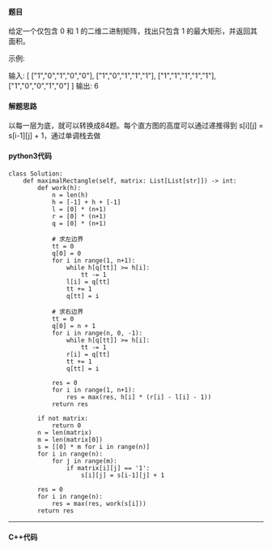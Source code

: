 #### 题目

给定一个仅包含 0 和 1 的二维二进制矩阵，找出只包含 1 的最大矩形，并返回其面积。

示例:

输入:
[
  ["1","0","1","0","0"],
  ["1","0","1","1","1"],
  ["1","1","1","1","1"],
  ["1","0","0","1","0"]
]
输出: 6



#### 解题思路

以每一层为底，就可以转换成84题。每个直方图的高度可以通过递推得到 s[i][j] = s[i-1][j] + 1，通过单调栈去做



#### python3代码

```
class Solution:
    def maximalRectangle(self, matrix: List[List[str]]) -> int:
        def work(h):
            n = len(h)
            h = [-1] + h + [-1]
            l = [0] * (n+1)
            r = [0] * (n+1)
            q = [0] * (n+1)

            # 求左边界
            tt = 0
            q[0] = 0
            for i in range(1, n+1):
                while h[q[tt]] >= h[i]:
                    tt -= 1
                l[i] = q[tt]
                tt += 1
                q[tt] = i
            
            # 求右边界
            tt = 0
            q[0] = n + 1
            for i in range(n, 0, -1):
                while h[q[tt]] >= h[i]:
                    tt -= 1
                r[i] = q[tt]
                tt += 1
                q[tt] = i
            
            res = 0
            for i in range(1, n+1):
                res = max(res, h[i] * (r[i] - l[i] - 1))
            return res

        if not matrix:
            return 0
        n = len(matrix)
        m = len(matrix[0])
        s = [[0] * m for i in range(n)]
        for i in range(n):
            for j in range(m):
                if matrix[i][j] == '1':
                    s[i][j] = s[i-1][j] + 1
        
        res = 0
        for i in range(n):
            res = max(res, work(s[i]))
        return res

```



****

#### C++代码

```

```

